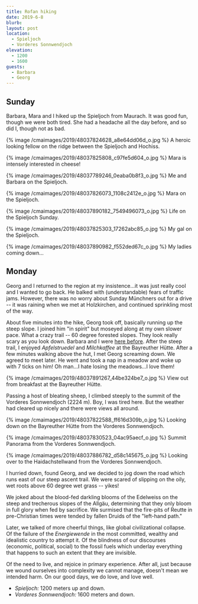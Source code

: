 ```yaml
---
title: Rofan hiking
date: 2019-6-8
blurb:
layout: post
location:
  - Spieljoch
  - Vorderes Sonnwendjoch
elevation:
  - 1200
  - 1600
guests:
  - Barbara
  - Georg
---
```


## Sunday

Barbara, Mara and I hiked up the Spieljoch from Maurach. It was good fun, though
we were both tired. She had a headache all the day before, and so did I, though
not as bad.


{% image /cmaimages/2019/48037824628_a8e64dd06d_o.jpg %}
A heroic looking fellow on the ridge between the Spieljoch and Hochiss.




{% image /cmaimages/2019/48037825808_c97fe5d604_o.jpg %}
Mara is intensely interested in cheese!




{% image /cmaimages/2019/48037789246_0eaba0b8f3_o.jpg %}
Me and Barbara on the Spieljoch.




{% image /cmaimages/2019/48037826073_1108c2412e_o.jpg %}
Mara on the Spieljoch.



{% image /cmaimages/2019/48037890182_7549496073_o.jpg %}
Life on the Spieljoch Sunday.



{% image /cmaimages/2019/48037825303_17262abc85_o.jpg %}
My gal on the Spieljoch.


{% image /cmaimages/2019/48037890982_f552ded67c_o.jpg %}
My ladies coming down...



## Monday

Georg and I returned to the region at my insistence...it was just really cool
and I wanted to go back. He balked with (understandable) fears of traffic jams.
However, there was no worry about Sunday Münchners out for a drive -- it was
raining when we met at Holzkirchen, and continued sprinkling most of the way.

About five minutes into the hike, Georg took off, basically running up the
steep slope. I joined him "in spirit" but moseyed along at my own slower
pace. What a crazy trail -- 60 degree forested slopes. They look really
scary as you look down. Barbara and I were [here before](../2016/brandenburg.html).
After the steep trail, I enjoyed *Apfelstruedel* and *Milchkaffee* at the
Bayreuther Hütte. After a few minutes walking above the hut, I met Georg
screaming down. We agreed to meet later. He went and took a nap in a meadow
and woke up with 7 ticks on him! Oh man...I hate losing the meadows...I love them!

{% image /cmaimages/2019/48037891267_44be324be7_o.jpg %}
View out from breakfast at the Bayreuther Hütte.


Passing a host of bleating sheep, I climbed steeply to the summit of the
Vorderes Sonnwendjoch (2224 m). Boy, I was tired here. But the weather had
cleared up nicely and there were views all around.


{% image /cmaimages/2019/48037822588_ff616d309b_o.jpg %}
Looking down on the Bayreuther Hütte from the Vorderes Sonnwendjoch.


{% image /cmaimages/2019/48037830523_04ac95aecf_o.jpg %}
Summit Panorama from the Vorderes Sonnwendjoch.


{% image /cmaimages/2019/48037886782_d58c145675_o.jpg %}
Looking over to the Haidachstellwand from the Vorderes Sonnwendjoch.


I hurried down, found Georg, and we decided to jog down the road which runs
east of our steep ascent trail. We were scared of slipping on the oily, wet
roots above 60 degree wet grass -- yikes!

We joked about the blood-fed darkling blooms of the Edelweiss on the steep and
trecherous slopes of the Allgäu, determining that they only bloom in full
glory when fed by sacrifice. We surmised that the fire-pits of Reutte in
pre-Christian times were tended by fallen Druids of the "left-hand path."

Later, we talked of more cheerful things, like global civilizational collapse.
Of the failure of the *Energiewende* in the most committed, wealthy and
idealistic country to attempt it. Of the blindness of our discourses (economic,
political, social) to the fossil fuels which underlay everything that happens
to such an extent that they are invisible.

Of the need to live, and rejoice in primary experience. After all, just because we
wound ourselves into complexity we cannot manage, doesn't mean we intended harm.
On our good days, we do love, and love well.

* *Spieljoch:* 1200 meters up and down.
* *Vorderes Sonnwendjoch:* 1600 meters and down.

